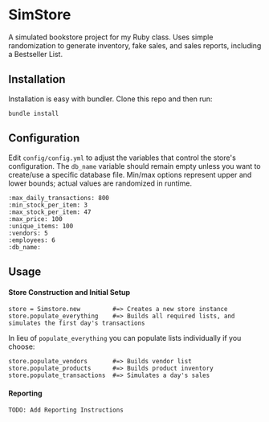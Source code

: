 # SimStore
A simulated bookstore project for my Ruby class. Uses simple randomization to generate inventory, fake sales, and sales reports, including a Bestseller List.

## Installation
Installation is easy with bundler. Clone this repo and then run:
```
bundle install
```

## Configuration
Edit `config/config.yml` to adjust the variables that control the store's configuration. The `db_name` variable should remain empty unless you want to create/use a specific database file. Min/max options represent upper and lower bounds; actual values are randomized in runtime.
```
:max_daily_transactions: 800
:min_stock_per_item: 3
:max_stock_per_item: 47
:max_price: 100
:unique_items: 100
:vendors: 5
:employees: 6
:db_name:
```

## Usage
#### Store Construction and Initial Setup
```
store = Simstore.new         #=> Creates a new store instance
store.populate_everything    #=> Builds all required lists, and simulates the first day's transactions
```
In lieu of `populate_everything` you can populate lists individually if you choose:
```
store.populate_vendors       #=> Builds vendor list
store.populate_products      #=> Builds product inventory
store.populate_transactions  #=> Simulates a day's sales
```

#### Reporting
```
TODO: Add Reporting Instructions
```
